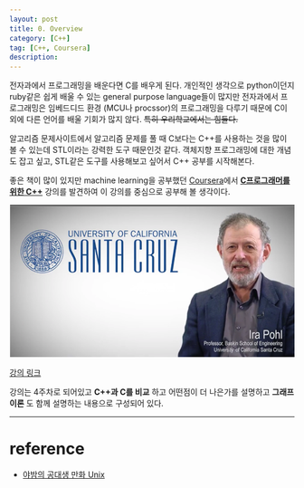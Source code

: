 ```yaml
---
layout: post
title: 0. Overview
category: [C++]
tag: [C++, Coursera]
description:
---
```


전자과에서 프로그래밍을 배운다면 C를 배우게 된다. 개인적인 생각으로 python이던지 ruby같은 쉽게 배울 수 있는 general purpose language들이 많지만 전자과에서 프로그래밍은 임베드디드 환경 (MCU나 procssor)의 프로그래밍을 다루기 때문에 C이외에 다른 언어를 배울 기회가 많지 않다. ~~특히 우리학교에서는 힘들다.~~

알고리즘 문제사이트에서 알고리즘 문제를 풀 때 C보다는 C++를 사용하는 것을 많이 볼 수 있는데 STL이라는 강력한 도구 때문인것 같다. 객체지향 프로그래밍에 대한 개념도 잡고 싶고, STL같은 도구를 사용해보고 싶어서 C++ 공부를 시작해본다.

좋은 책이 많이 있지만 machine learning을 공부했던 [Coursera](https://www.coursera.org/)에서 **[C프로그래머를 위한 C++](https://www.coursera.org/learn/c-plus-plus-a/home/info)** 강의를 발견하여 이 강의를 중심으로 공부해 볼 생각이다.

![예1](/images/cpp/1/0.png)

[강의 링크](https://www.coursera.org/learn/c-plus-plus-a/home/info)

강의는 4주차로 되어있고 **C++과 C를 비교** 하고 어떤점이 더 나은가를 설명하고 **그래프이론** 도 함께 설명하는 내용으로 구성되어 있다.

---

# reference

- [야밤의 공대생 만화 Unix](https://www.facebook.com/engineertoon/posts/512251568961703s)
